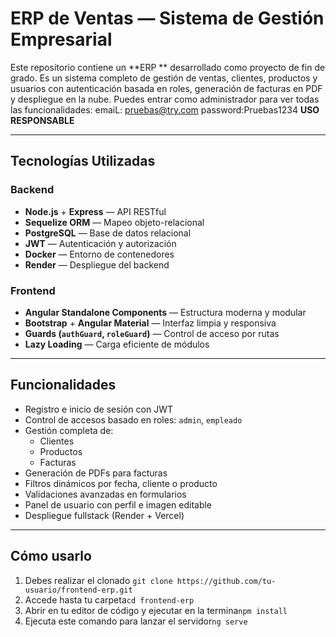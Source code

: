 #  ERP de Ventas — Sistema de Gestión Empresarial

Este repositorio contiene un **ERP ** desarrollado como proyecto de fin de grado. Es un sistema completo de gestión de ventas, clientes, productos y usuarios con autenticación basada en roles, generación de facturas en PDF y despliegue en la nube. Puedes entrar como administrador para ver todas las funcionalidades: emaiL: pruebas@try.com password:Pruebas1234  **USO RESPONSABLE**

---

##  Tecnologías Utilizadas

###  Backend
- **Node.js** + **Express** — API RESTful
- **Sequelize ORM** — Mapeo objeto-relacional
- **PostgreSQL** — Base de datos relacional
- **JWT** — Autenticación y autorización
- **Docker** — Entorno de contenedores
- **Render** — Despliegue del backend

###  Frontend
- **Angular Standalone Components** — Estructura moderna y modular
- **Bootstrap** + **Angular Material** — Interfaz limpia y responsiva
- **Guards (`authGuard`, `roleGuard`)** — Control de acceso por rutas
- **Lazy Loading** — Carga eficiente de módulos

---

##  Funcionalidades

- Registro e inicio de sesión con JWT
- Control de accesos basado en roles: `admin`, `empleado`
- Gestión completa de:
  -  Clientes
  -  Productos
  -  Facturas
- Generación de PDFs para facturas
- Filtros dinámicos por fecha, cliente o producto
- Validaciones avanzadas en formularios
- Panel de usuario con perfil e imagen editable
- Despliegue fullstack (Render + Vercel)

---

##  Cómo usarlo

1. Debes realizar el clonado `git clone https://github.com/tu-usuario/frontend-erp.git`
2. Accede hasta tu carpeta`cd frontend-erp`
3. Abrir en tu editor de código y ejecutar en la termina`npm install`
4. Ejecuta este comando para lanzar el servidor`ng serve  `


